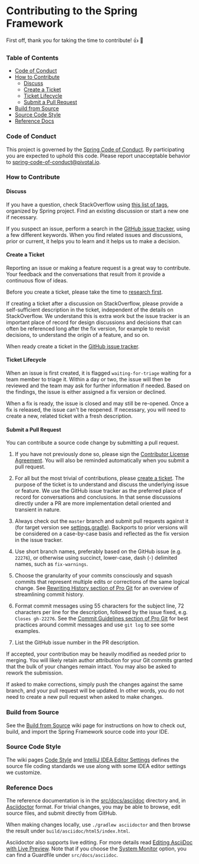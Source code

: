 # Contributing  to the Spring Framework

First off, thank you for taking the time to contribute! :+1: :tada: 

### Table of Contents

* [Code of Conduct](#code-of-conduct)
* [How to Contribute](#how-to-contribute)
  * [Discuss](#discuss)
  * [Create a Ticket](#create-a-ticket)
  * [Ticket Lifecycle](#ticket-lifecycle)
  * [Submit a Pull Request](#submit-a-pull-request)
* [Build from Source](#build-from-source)
* [Source Code Style](#source-code-style)
* [Reference Docs](#reference-docs)

### Code of Conduct

This project is governed by the [Spring Code of Conduct](CODE_OF_CONDUCT.adoc).
By participating you are expected to uphold this code.
Please report unacceptable behavior to spring-code-of-conduct@pivotal.io.

### How to Contribute

#### Discuss

If you have a question, check StackOverflow using
[this list of tags](https://spring.io/questions), organized by Spring project.
Find an existing discussion or start a new one if necessary.

If you suspect an issue, perform a search in the
[GitHub issue tracker](https://github.com/spring-projects/spring-framework/issues), using a few different keywords.
When you find related issues and discussions, prior or current, it helps you to learn and
it helps us to make a decision.

#### Create a Ticket

Reporting an issue or making a feature request is a great way to contribute. Your feedback
and the conversations that result from it provide a continuous flow of ideas. 

Before you create a ticket, please take the time to [research first](#discuss).

If creating a ticket after a discussion on StackOverflow, please provide a self-sufficient description in the ticket, independent of the details on StackOverflow. We understand this is extra work but the issue tracker is an important place of record for design discussions and decisions that can often be referenced long after the fix version, for example to revisit decisions, to understand the origin of a feature, and so on.

When ready create a ticket in the [GitHub issue tracker](https://github.com/spring-projects/spring-framework/issues).

#### Ticket Lifecycle

When an issue is first created, it is flagged `waiting-for-triage` waiting for a team
member to triage it. Within a day or two, the issue will then be reviewed and the team
may ask for further information if needed. Based on the findings, the issue is either
assigned a fix version or declined.

When a fix is ready, the issue is closed and may still be re-opened. Once a fix is
released, the issue can't be reopened. If necessary, you will need to create a new,
related ticket with a fresh description.

#### Submit a Pull Request

You can contribute a source code change by submitting a pull request.

1. If you have not previously done so, please sign the
[Contributor License Agreement](https://cla.pivotal.io/sign/spring). You will also be reminded
automatically when you submit a pull request.

1. For all but the most trivial of contributions, please [create a ticket](#create-a-ticket).
The purpose of the ticket is to understand and discuss the underlying issue or feature.
We use the GitHub issue tracker as the preferred place of record for conversations and
conclusions. In that sense discussions directly under a PR are more implementation detail
oriented and transient in nature.

1. Always check out the `master` branch and submit pull requests against it
(for target version see [settings.gradle](settings.gradle)).
Backports to prior versions will be considered on a case-by-case basis and reflected as
the fix version in the issue tracker.

1. Use short branch names, preferably based on the GitHub issue (e.g. `22276`), or
otherwise using succinct, lower-case, dash (-) delimited names, such as `fix-warnings`.

1. Choose the granularity of your commits consciously and squash commits that represent
multiple edits or corrections of the same logical change. See
[Rewriting History section of Pro Git](https://git-scm.com/book/en/Git-Tools-Rewriting-History)
for an overview of streamlining commit history.

1. Format commit messages using 55 characters for the subject line, 72 characters per line
for the description, followed by the issue fixed, e.g. `Closes gh-22276`. See the
[Commit Guidelines section of Pro Git](https://git-scm.com/book/en/Distributed-Git-Contributing-to-a-Project#Commit-Guidelines)
for best practices around commit messages and use `git log` to see some examples.

1. List the GitHub issue number in the PR description.

If accepted, your contribution may be heavily modified as needed prior to merging.
You will likely retain author attribution for your Git commits granted that the bulk of
your changes remain intact. You may also be asked to rework the submission.

If asked to make corrections, simply push the changes against the same branch, and your
pull request will be updated. In other words, you do not need to create a new pull request
when asked to make changes.

### Build from Source

See the [Build from Source](https://github.com/spring-projects/spring-framework/wiki/Build-from-Source)
wiki page for instructions on how to check out, build, and import the Spring Framework
source code into your IDE.

### Source Code Style

The wiki pages
[Code Style](https://github.com/spring-projects/spring-framework/wiki/Code-Style) and
[IntelliJ IDEA Editor Settings](https://github.com/spring-projects/spring-framework/wiki/IntelliJ-IDEA-Editor-Settings)
defines the source file coding standards we use along with some IDEA editor settings we customize.

### Reference Docs

The reference documentation is in the [src/docs/asciidoc](src/docs/asciidoc) directory and, in
[Asciidoctor](https://asciidoctor.org/) format. For trivial changes, you may be able to browse,
edit source files, and submit directly from GitHub.

When making changes locally, use `./gradlew asciidoctor` and then browse the result under
`build/asciidoc/html5/index.html`.

Asciidoctor also supports live editing. For more details read
[Editing AsciiDoc with Live Preview](https://asciidoctor.org/docs/editing-asciidoc-with-live-preview/).
Note that if you choose the
[System Monitor](https://asciidoctor.org/docs/editing-asciidoc-with-live-preview/#using-a-system-monitor)
option, you can find a Guardfile under `src/docs/asciidoc`.
